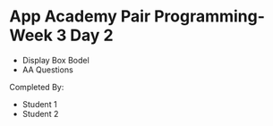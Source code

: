 # App Academy Pair Programming-Week 3 Day 2

- Display Box Bodel
- AA Questions

Completed By:

- Student 1
- Student 2
